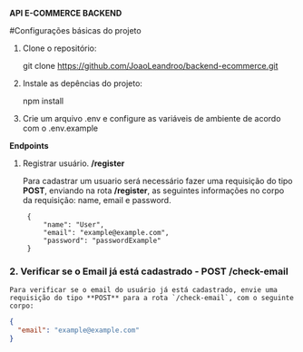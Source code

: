 **API E-COMMERCE BACKEND**

#Configurações básicas do projeto

1. Clone o repositório:
    
    git clone https://github.com/JoaoLeandroo/backend-ecommerce.git


2. Instale as depências do projeto:

    npm install


3. Crie um arquivo .env e configure as variáveis de ambiente de acordo com o .env.example


**Endpoints**

1. Registrar usuário. **/register**

    Para cadastrar um usuario será necessário fazer uma requisição do tipo **POST**, enviando na rota **/register**, as seguintes informações no corpo da requisição: name, email e password.
    
        {
            "name": "User",
            "email": "example@example.com",
            "password": "passwordExample"
        }


### 2. Verificar se o Email já está cadastrado - **POST /check-email**

    Para verificar se o email do usuário já está cadastrado, envie uma requisição do tipo **POST** para a rota `/check-email`, com o seguinte corpo:

```json
{
  "email": "example@example.com"
}